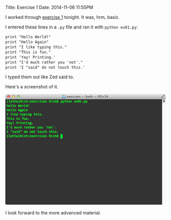 Title: Exercise 1
Date: 2014-11-06 11:55PM

I worked through [exercise 1](http://learnpythonthehardway.org/book/ex1.html) tonight. It was, hrm, basic.

I entered these lines in a `.py` file and ran it with `python ex01.py`:

```
print "Hello World!"
print "Hello Again"
print "I like typing this."
print "This is fun."
print 'Yay! Printing.'
print "I'd much rather you 'not'."
print 'I "said" do not touch this.'
```

I typed them out like Zed said to.

Here's a screenshot of it.

![Exercise 01](/images/ex01.png "Exercise 01")

I look forward to the more advanced material.
